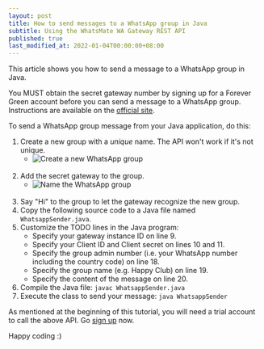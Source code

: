 ```yaml
---
layout: post
title: How to send messages to a WhatsApp group in Java
subtitle: Using the WhatsMate WA Gateway REST API
published: true
last_modified_at: 2022-01-04T00:00:00+08:00
---
```


This article shows you how to send a message to a WhatsApp group in Java.

You MUST obtain the secret gateway number by signing up for a Forever Green account before you can send a message to a WhatsApp group. Instructions are available on the [official site](https://www.whatsmate.net/whatsapp-group-message-api.html). 


To send a WhatsApp group message from your Java application, do this:

1. Create a new group with a *unique* name. The API won't work if it's not unique.
   * <img src="/img/newgroup.png" alt="Create a new WhatsApp group"> <br><br>
2. Add the secret gateway to the group.
   * <img src="/img/add-gateway-to-group.png" alt="Name the WhatsApp group"> <br><br>
3. Say "Hi" to the group to let the gateway recognize the new group.
4. Copy the following source code to a Java file named `WhatsappSender.java`.  <script src="https://gist.github.com/whatsmate/757084bdfebe4e05875ad71bbb92e558.js"></script>
5. Customize the TODO lines in the Java program:
   * Specify your gateway instance ID on line 9.
   * Specify your Client ID and Client secret on lines 10 and 11.
   * Specify the group admin number (i.e. your WhatsApp number including the country code) on line 18.
   * Specify the group name (e.g. Happy Club) on line 19.
   * Specify the content of the message on line 20.
5. Compile the Java file: `javac WhatsappSender.java`
6. Execute the class to send your message: `java WhatsappSender`


As mentioned at the beginning of this tutorial, you will need a trial account to call the above API. Go [sign up](https://www.whatsmate.net/whatsapp-group-message-api.html) now.


Happy coding :) 


<br>
<script async src="//pagead2.googlesyndication.com/pagead/js/adsbygoogle.js"></script>
<ins class="adsbygoogle"
     style="display:inline-block;width:728px;height:90px"
     data-ad-client="ca-pub-7383487179928477"
     data-ad-slot="6959057004"></ins>
<script>
(adsbygoogle = window.adsbygoogle || []).push({});
</script>
<br>

